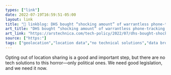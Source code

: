 ```yaml
---
types: ["link"]
date: 2022-07-19T16:59:51-05:00
layout: link
title: "🔗 linkblog: DHS bought “shocking amount” of warrantless phone-tracking data, ACLU says | Ars Technica'"
art_title: "DHS bought “shocking amount” of warrantless phone-tracking data, ACLU says | Ars Technica"
art_link: "https://arstechnica.com/tech-policy/2022/07/dhs-bought-shocking-amount-of-warrantless-phone-tracking-data-aclu-says/"
source: ["https:"]
tags: ["geolocation","location data","no technical solutions","data brokers","Homeland Security","mass surveillance","surveillance"]
---
```

Opting out of location sharing is a good and important step, but there are no tech solutions to this horror—only political ones. We need good legislation, and we need it now.
 
